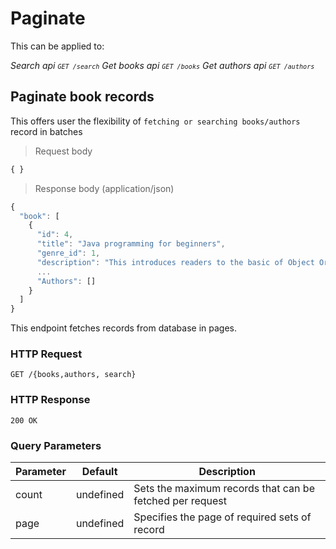 # Paginate

This can be applied to:

*Search api <code>`GET /search`</code>*
*Get books api <code>`GET /books`</code>*
*Get authors api <code>`GET /authors`</code>*

## Paginate book records

<aside class="notice">
 This offers user the flexibility of <code>fetching or searching books/authors</code> record in batches
</aside>

> Request body

```javascript
{ }
```

> Response body (application/json)

```javascript
{
  "book": [
    {
      "id": 4,
      "title": "Java programming for beginners",
      "genre_id": 1,
      "description": "This introduces readers to the basic of Object Oriented Programmng Language",
      ...
      "Authors": []
    }
  ]
}
```

This endpoint fetches records from database in pages.

### HTTP Request

`GET /{books,authors, search}`

### HTTP Response

`200 OK`

### Query Parameters

Parameter | Default | Description
--------- | ------- | -----------
count | undefined | Sets the maximum records that can be fetched per request
page | undefined | Specifies the page of required sets of record
